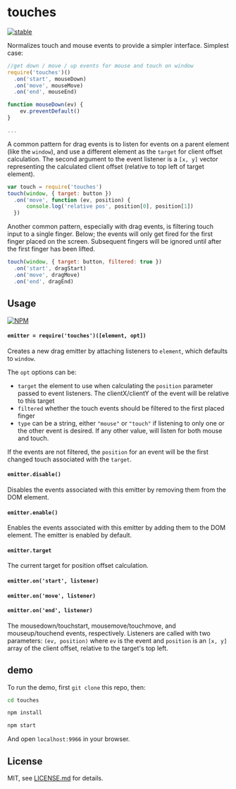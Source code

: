 # touches

[![stable](http://badges.github.io/stability-badges/dist/stable.svg)](http://github.com/badges/stability-badges)

Normalizes touch and mouse events to provide a simpler interface. Simplest case:

```js
//get down / move / up events for mouse and touch on window
require('touches')()
  .on('start', mouseDown)
  .on('move', mouseMove)
  .on('end', mouseEnd)

function mouseDown(ev) {
    ev.preventDefault()
}

...
```

A common pattern for drag events is to listen for events on a parent element (like the `window`), and use a different element as the `target` for client offset calculation. The second argument to the event listener is a `[x, y]` vector representing the calculated client offset (relative to top left of target element).

```js
var touch = require('touches')
touch(window, { target: button })
  .on('move', function (ev, position) {
      console.log('relative pos', position[0], position[1])
  })
```

Another common pattern, especially with drag events, is filtering touch input to a single finger. Below; the events will only get fired for the first finger placed on the screen. Subsequent fingers will be ignored until after the first finger has been lifted. 

```js
touch(window, { target: button, filtered: true })
  .on('start', dragStart)
  .on('move', dragMove)
  .on('end', dragEnd)
```

## Usage

[![NPM](https://nodei.co/npm/touches.png)](https://www.npmjs.com/package/touches)

#### `emitter = require('touches')([element, opt])`

Creates a new drag emitter by attaching listeners to `element`, which defaults to `window`. 

The `opt` options can be:

- `target` the element to use when calculating the `position` parameter passed to event listeners. The clientX/clientY of the event will be relative to this target
- `filtered` whether the touch events should be filtered to the first placed finger
- `type` can be a string, either `"mouse"` or `"touch"` if listening to only one or the other event is desired. If any other value, will listen for both mouse and touch.


If the events are not filtered, the `position` for an event will be the first changed touch associated with the `target`. 

#### `emitter.disable()`

Disables the events associated with this emitter by removing them from the DOM element. 

#### `emitter.enable()`

Enables the events associated with this emitter by adding them to the DOM element. The emitter is enabled by default.

#### `emitter.target`

The current target for position offset calculation.

#### `emitter.on('start', listener)`
#### `emitter.on('move', listener)`
#### `emitter.on('end', listener)`

The mousedown/touchstart, mousemove/touchmove, and mouseup/touchend events, respectively. Listeners are called with two parameters: `(ev, position)` where `ev` is the event and `position` is an `[x, y]` array of the client offset, relative to the target's top left.

## demo

To run the demo, first `git clone` this repo, then:

```sh
cd touches

npm install

npm start
```

And open `localhost:9966` in your browser.

## License

MIT, see [LICENSE.md](http://github.com/Jam3/touches/blob/master/LICENSE.md) for details.
